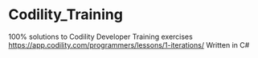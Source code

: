 # Codility_Training
100% solutions to Codility Developer Training exercises
https://app.codility.com/programmers/lessons/1-iterations/
Written in C#
